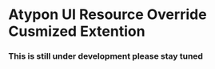 # Atypon UI Resource Override Cusmized Extention

### This is still under development please stay tuned

